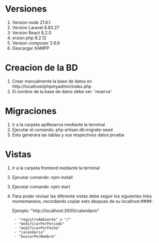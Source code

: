 # Versiones 
1. Version node 21.6.1
2. Version Laravel 8.83.27
3. Version React 8.2.0
4. ersion php 8.2.12
5. Version composer  2.6.6
6. Descargar XAMPP

# Creacion de la BD

1. Crear manualmente la base de datos en  http://localhost/phpmyadmin/index.php
2. El nombre de la base de datos debe ser: 'reserva'

# Migraciones
1. Ir a la carpeta apiReserva mediante la terminal
2. Ejecutar el comando:  php artisan db:migrate-seed
3. Esto generara las tablas y sus respectivos datos prueba


# Vistas

1. Ir a la carpeta frontend mediante la terminal
2. Ejecutar comando: npm install
3. Ejecutar comando: npm start  
4. Para poder revisar las diferente vistas debe seguir los siguientes links momentaneos, recordando copiar esto despues de su localhost:#### :

    Ejemplo: "http://localhost:3000/calendario"

        - "registroAmbiente" o "/"
        - "modificarPorPeriodo"
        - "modificarPorFecha"
        - "calendario"
        - "buscarPorNombre"

